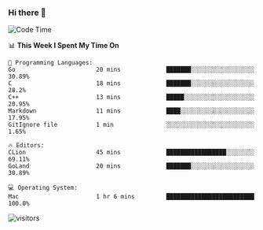 ### Hi there 👋

<!--
**CrazyCollin/crazycollin** is a ✨ _special_ ✨ repository because its `README.md` (this file) appears on your GitHub profile.

Here are some ideas to get you started:

- 🔭 I’m currently working on ...
- 🌱 I’m currently learning ...
- 👯 I’m looking to collaborate on ...
- 🤔 I’m looking for help with ...
- 💬 Ask me about ...
- 📫 How to reach me: ...
- 😄 Pronouns: ...
- ⚡ Fun fact: ...
-->

<!--START_SECTION:waka-->
![Code Time](http://img.shields.io/badge/Code%20Time-140%20hrs%2026%20mins-blue)

📊 **This Week I Spent My Time On** 

```text
💬 Programming Languages: 
Go                       20 mins             ███████░░░░░░░░░░░░░░░░░░   30.89% 
C                        18 mins             ███████░░░░░░░░░░░░░░░░░░   28.2% 
C++                      13 mins             █████░░░░░░░░░░░░░░░░░░░░   20.95% 
Markdown                 11 mins             ████░░░░░░░░░░░░░░░░░░░░░   17.95% 
GitIgnore file           1 min               ░░░░░░░░░░░░░░░░░░░░░░░░░   1.65%

🔥 Editors: 
CLion                    45 mins             █████████████████░░░░░░░░   69.11% 
GoLand                   20 mins             ███████░░░░░░░░░░░░░░░░░░   30.89%

💻 Operating System: 
Mac                      1 hr 6 mins         █████████████████████████   100.0%

```


<!--END_SECTION:waka-->


![visitors](https://visitor-badge.glitch.me/badge?page_id=crazycollin.crazycollin&left_color=green&right_color=red)
